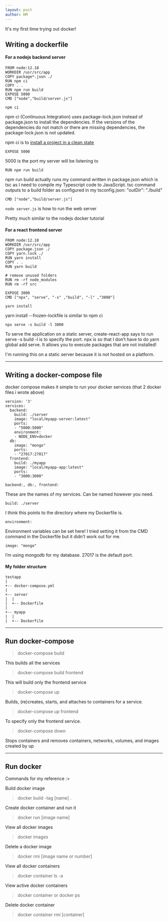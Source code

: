 ```yaml
---
layout: post
author: HM
---
```

It's my first time trying out docker!


## Writing a dockerfile 
#### For a nodejs backend server 

```
FROM node:12.18  
WORKDIR /usr/src/app  
COPY package*.json ./
RUN npm ci
COPY . .
RUN npm run build
EXPOSE 5000
CMD ["node","build/server.js"]
```

`npm ci`

npm ci (Continuous Integration) uses package-lock.json instead of package.json to install the dependencies. If the versions of the dependencies do not match or there are missing dependencies, the package-lock.json is not updated.

npm ci is to [install a project in a clean state](https://docs.npmjs.com/cli/ci.html)

`EXPOSE 5000`

5000 is the port my server will be listening to

`RUN npm run build`

npm run build actually runs my command written in package.json which is tsc as I need to compile my Typescript code to JavaScript.
tsc command outputs to a build folder as configured in my tsconfig.json: "outDir": "./build"

`CMD ["node","build/server.js"]`

`node server.js` is how to run the web server

Pretty much similar to the nodejs docker tutorial  

#### For a react frontend server ####

``` 
FROM node:12.18
WORKDIR /usr/src/app
COPY package.json ./
COPY yarn.lock ./
RUN yarn install
COPY . .
RUN yarn build
 
# remove unused folders
RUN rm -rf node_modules
RUN rm -rf src
 
EXPOSE 3000
CMD ["npx", "serve", "-s" ,"build", "-l" ,"3000"]
```

`yarn install`

yarn install --frozen-lockfile is similar to npm ci

`npx serve -s build -l 3000`

To serve the application on a static server, create-react-app says to run serve -s build
-l is to specify the port.
npx is so that I don’t have to do yarn global add serve. It allows you to execute packages that are not installed!

I'm running this on a static server because it is not hosted on a platform.  

---

  


## Writing a docker-compose file ##

docker compose makes it simple to run your docker services (that 2 docker files i wrote above)

```
version: '3'
services:
  backend:
    build: ./server
    image: "local/myapp-server:latest"
    ports: 
    - "5000:5000"
    environment: 
    - NODE_ENV=docker
  db:
    image: "mongo"
    ports:
    - "27017:27017"
  frontend:
    build: ./myapp
    image: "local/myapp-app:latest"
    ports: 
    - "3000:3000"
```

`backend:, db:, frontend:`

These are the names of my services. Can be named however you need.

`build: ./server`

I think this points to the directory where my Dockerfile is.

`environment:` 

Environment variables can be set here! I tried setting it from the CMD command in the Dockerfile but it didn’t work out for me.

`image: "mongo"`

I’m using mongodb for my database. 27017 is the default port.

#### My folder structure ####
```
testapp
|
+-- docker-compose.yml
|
+-- server
|  |  
|  +-- Dockerfile
|    
+-- myapp
|  |  
|  +-- Dockerfile
```
---
## Run docker-compose ##

> docker-compose build

This builds all the services

> docker-compose build frontend

This will build only the frontend service

> docker-compose up

Builds, (re)creates, starts, and attaches to containers for a service.

> docker-compose up frontend

To specify only the frontend service.

> docker-compose down

Stops containers and removes containers, networks, volumes, and images created by up

---
## Run docker ##

Commands for my reference :> 

Build docker image
> docker build -tag [name] .

Create docker container and run it
> docker run [image name]

View all docker images
> docker images

Delete a docker image
> docker rmi [image name or number]

View all docker containers
> docker container ls -a

View active docker containers
> docker container or docker ps

Delete docker container
> docker container rmi [container]
